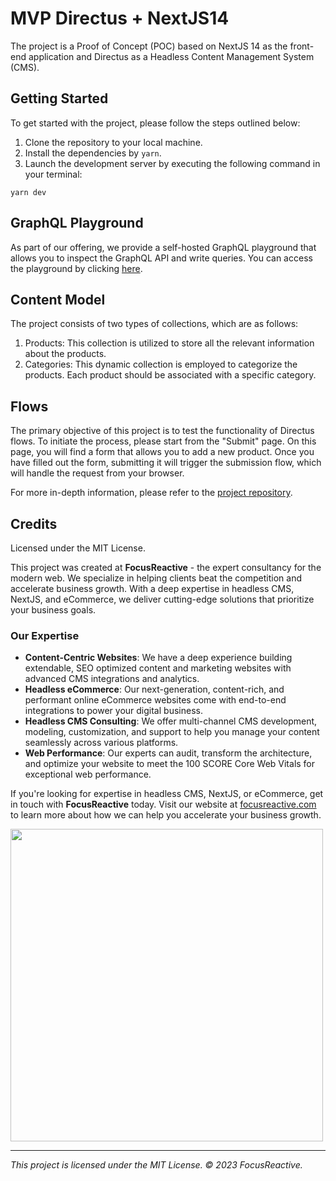 # MVP Directus + NextJS14

The project is a Proof of Concept (POC) based on NextJS 14 as the front-end application and Directus as a Headless Content Management System (CMS).

## Getting Started

To get started with the project, please follow the steps outlined below:

1. Clone the repository to your local machine.
2. Install the dependencies by `yarn`.
3. Launch the development server by executing the following command in your terminal:

```
yarn dev

```

## GraphQL Playground

As part of our offering, we provide a self-hosted GraphQL playground that allows you to inspect the GraphQL API and write queries. You can access the playground by clicking [here](https://focusreactive.com/embed/graphiql/?api=fr2Directus).

## Content Model

The project consists of two types of collections, which are as follows:

1. Products: This collection is utilized to store all the relevant information about the products.
2. Categories: This dynamic collection is employed to categorize the products. Each product should be associated with a specific category.

## Flows

The primary objective of this project is to test the functionality of Directus flows. To initiate the process, please start from the "Submit" page. On this page, you will find a form that allows you to add a new product. Once you have filled out the form, submitting it will trigger the submission flow, which will handle the request from your browser.

For more in-depth information, please refer to the [project repository](https://github.com/focusreactive/MVP-Directus-NextJS14).

## Credits

Licensed under the MIT License.

This project was created at **FocusReactive** - the expert consultancy for the modern web. We specialize in helping clients beat the competition and accelerate business growth. With a deep expertise in headless CMS, NextJS, and eCommerce, we deliver cutting-edge solutions that prioritize your business goals.

### Our Expertise

- **Content-Centric Websites**: We have a deep experience building extendable, SEO optimized content and marketing websites with advanced CMS integrations and analytics.
- **Headless eCommerce**: Our next-generation, content-rich, and performant online eCommerce websites come with end-to-end integrations to power your digital business.
- **Headless CMS Consulting**: We offer multi-channel CMS development, modeling, customization, and support to help you manage your content seamlessly across various platforms.
- **Web Performance**: Our experts can audit, transform the architecture, and optimize your website to meet the 100 SCORE Core Web Vitals for exceptional web performance.

If you're looking for expertise in headless CMS, NextJS, or eCommerce, get in touch with **FocusReactive** today. Visit our website at [focusreactive.com](https://focusreactive.com/) to learn more about how we can help you accelerate your business growth.

<image src="https://github.com/focusreactive/MVP-NextJS13-New-Features/assets/14885189/7c67e385-3f79-43e3-ba27-bada1ebddf03" width="500px"/>

---

*This project is licensed under the MIT License. © 2023 FocusReactive.*
